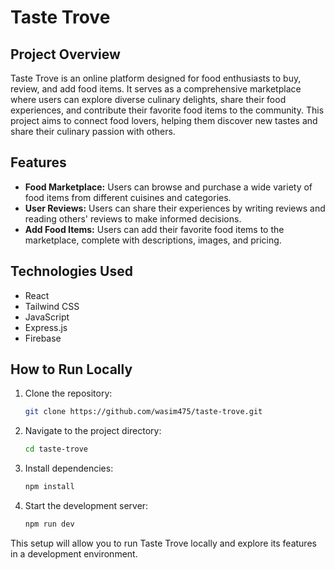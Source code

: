 # Taste Trove

## Project Overview
Taste Trove is an online platform designed for food enthusiasts to buy, review, and add food items. It serves as a comprehensive marketplace where users can explore diverse culinary delights, share their food experiences, and contribute their favorite food items to the community. This project aims to connect food lovers, helping them discover new tastes and share their culinary passion with others.

## Features
- **Food Marketplace:** Users can browse and purchase a wide variety of food items from different cuisines and categories.
- **User Reviews:** Users can share their experiences by writing reviews and reading others' reviews to make informed decisions.
- **Add Food Items:** Users can add their favorite food items to the marketplace, complete with descriptions, images, and pricing.

## Technologies Used
- React
- Tailwind CSS
- JavaScript
- Express.js
- Firebase

## How to Run Locally
1. Clone the repository:
    ```bash
    git clone https://github.com/wasim475/taste-trove.git
    ```
2. Navigate to the project directory:
    ```bash
    cd taste-trove
    ```
3. Install dependencies:
    ```bash
    npm install
    ```
4. Start the development server:
    ```bash
    npm run dev
    ```

This setup will allow you to run Taste Trove locally and explore its features in a development environment.
